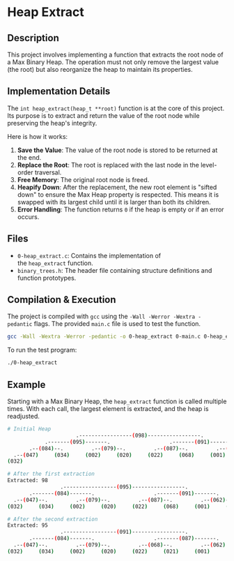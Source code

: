 # Heap Extract

## Description

This project involves implementing a function that extracts the root node of a Max Binary Heap. The operation must not only remove the largest value (the root) but also reorganize the heap to maintain its properties.

## Implementation Details

The `int heap_extract(heap_t **root)` function is at the core of this project. Its purpose is to extract and return the value of the root node while preserving the heap's integrity.

Here is how it works:

1. **Save the Value**: The value of the root node is stored to be returned at the end.
2. **Replace the Root**: The root is replaced with the last node in the level-order traversal.
3. **Free Memory**: The original root node is freed.
4. **Heapify Down**: After the replacement, the new root element is "sifted down" to ensure the Max Heap property is respected. This means it is swapped with its largest child until it is larger than both its children.
5. **Error Handling**: The function returns `0` if the heap is empty or if an error occurs.

## Files

- `0-heap_extract.c`: Contains the implementation of the `heap_extract` function.
- `binary_trees.h`: The header file containing structure definitions and function prototypes.

## Compilation & Execution

The project is compiled with `gcc` using the `-Wall -Werror -Wextra -pedantic` flags. The provided `main.c` file is used to test the function.

``` bash
gcc -Wall -Wextra -Werror -pedantic -o 0-heap_extract 0-main.c 0-heap_extract.c binary_tree_print.c -L. -lheap
```

To run the test program:

``` bash
./0-heap_extract
```

## Example

Starting with a Max Binary Heap, the `heap_extract` function is called multiple times. With each call, the largest element is extracted, and the heap is readjusted.

``` bash
# Initial Heap
                      .-----------------(098)-----------------.
            .-------(095)-------.                   .-------(091)-------.
       .--(084)--.         .--(079)--.         .--(087)--.         .--(062)--.
  .--(047)     (034)     (002)     (020)     (022)     (068)     (001)     (021)
(032)

# After the first extraction
Extracted: 98
                 .-----------------(095)-----------------.
       .-------(084)-------.                   .-------(091)-------.
  .--(047)--.         .--(079)--.         .--(087)--.         .--(062)--.
(032)     (034)     (002)     (020)     (022)     (068)     (001)     (021)

# After the second extraction
Extracted: 95
                 .-----------------(091)-----------------.
       .-------(084)-------.                   .-------(087)-------.
  .--(047)--.         .--(079)--.         .--(068)--.         .--(062)
(032)     (034)     (002)     (020)     (022)     (021)     (001)
```
